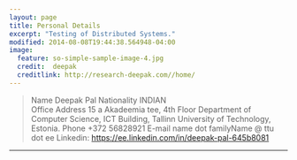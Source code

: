 ```yaml
---
layout: page
title: Personal Details
excerpt: "Testing of Distributed Systems."
modified: 2014-08-08T19:44:38.564948-04:00
image:
  feature: so-simple-sample-image-4.jpg
  credit:  deepak
  creditlink: http://research-deepak.com//home/
---
```


> Name	Deepak Pal
> Nationality	INDIAN	
> Office Address	15 a Akadeemia tee, 4th Floor Department of Computer Science, ICT Building, Tallinn University of Technology, Estonia.
> Phone	+372 56828921
> E-mail	name dot familyName @ ttu dot ee
> Linkedin:	https://ee.linkedin.com/in/deepak-pal-645b8081

---
